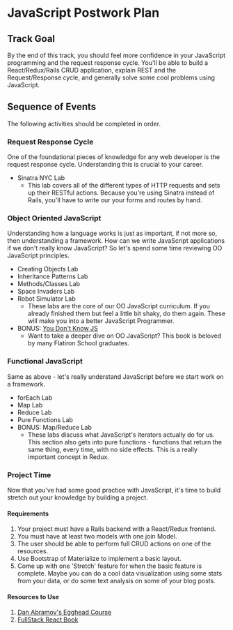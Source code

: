 # JavaScript Postwork Plan

## Track Goal
By the end of this track, you should feel more confidence in your JavaScript programming and the request response cycle. You'll be able to build a React/Redux/Rails CRUD application, explain REST and the Request/Response cycle, and generally solve some cool problems using JavaScript. 

## Sequence of Events

The following activities should be completed in order.

### Request Response Cycle

One of the foundational pieces of knowledge for any web developer is the request response cycle. Understanding this is crucial to your career. 

+ Sinatra NYC Lab
  + This lab covers all of the different types of HTTP requests and sets up their RESTful actions. Because you're using Sinatra instead of Rails, you'll have to write our your forms and routes by hand. 

### Object Oriented JavaScript

Understanding how a language works is just as important, if not more so, then understanding a framework. How can we write JavaScript applications if we don't really know JavaScript? So let's spend some time reviewing OO JavaScript principles. 

+ Creating Objects Lab
+ Inheritance Patterns Lab
+ Methods/Classes Lab
+ Space Invaders Lab
+ Robot Simulator Lab
  + These labs are the core of our OO JavaScript curriculum. If you already finished them but feel a little bit shaky, do them again. These will make you into a better JavaScript Programmer. 
+ BONUS: [You Don't Know JS](https://github.com/getify/You-Dont-Know-JS/tree/master/this%20%26%20object%20prototypes)
  + Want to take a deeper dive on OO JavaScript? This book is beloved by many Flatiron School graduates. 

### Functional JavaScript

Same as above - let's really understand JavaScript before we start work on a framework. 

+ forEach Lab
+ Map Lab
+ Reduce Lab
+ Pure Functions Lab
+ BONUS: Map/Reduce Lab
  + These labs discuss what JavaScript's iterators actually do for us. This section also gets into pure functions - functions that return the same thing, every time, with no side effects. This is a really important concept in Redux. 

### Project Time

Now that you've had some good practice with JavaScript, it's time to build stretch out your knowledge by building a project. 

#### Requirements

1. Your project must have a Rails backend with a React/Redux frontend. 
2. You must have at least two models with one join Model. 
3. The user should be able to perform full CRUD actions on one of the resources. 
4. Use Bootstrap of Materialize to implement a basic layout.
5. Come up with one 'Stretch' feature for when the basic feature is complete. Maybe you can do a cool data visualization using some stats from your data, or do some text analysis on some of your blog posts. 


#### Resources to Use

1. [Dan Abramov's Egghead Course](https://egghead.io/courses/getting-started-with-redux)
2. [FullStack React Book](https://www.fullstackreact.com/)
